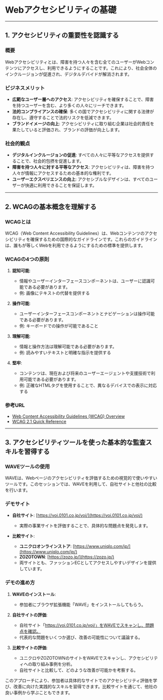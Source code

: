 ﻿# Webアクセシビリティの基礎

---

## 1. アクセシビリティの重要性を認識する

### 概要

Webアクセシビリティとは、障害を持つ人々を含む全てのユーザーがWebコンテンツにアクセスし、利用できるようにすることです。これにより、社会全体のインクルージョンが促進され、デジタルデバイドが解消されます。

### ビジネスメリット

- **広範なユーザー層へのアクセス**: アクセシビリティを確保することで、障害を持つユーザーを含む、より多くの人々にリーチできます。
- **法的コンプライアンスの確保**: 多くの国でアクセシビリティに関する法律が存在し、遵守することで法的リスクを低減できます。
- **ブランドイメージの向上**: アクセシビリティに取り組む企業は社会的責任を果たしていると評価され、ブランドの評価が向上します。

### 社会的観点

- **デジタルインクルージョンの促進**: すべての人々に平等なアクセスを提供することで、社会的包摂を促進します。
- **障害を持つ人々に対する平等なアクセス**: アクセシビリティは、障害を持つ人々が情報にアクセスするための基本的な権利です。
- **ユーザーエクスペリエンスの向上**: アクセシブルなデザインは、すべてのユーザーが快適に利用できることを保証します。

---

## 2. WCAGの基本概念を理解する

### WCAGとは

WCAG（Web Content Accessibility Guidelines）は、Webコンテンツのアクセシビリティを確保するための国際的なガイドラインです。これらのガイドラインは、誰もが等しくWebを利用できるようにするための標準を提供します。

### WCAGの4つの原則

1. **認知可能**:
   - 情報やユーザーインターフェースコンポーネントは、ユーザーに認識可能である必要があります。
   - 例: 画像にテキストの代替を提供する

2. **操作可能**:
   - ユーザーインターフェースコンポーネントとナビゲーションは操作可能である必要があります。
   - 例: キーボードでの操作が可能であること

3. **理解可能**:
   - 情報と操作方法は理解可能である必要があります。
   - 例: 読みやすいテキストと明確な指示を提供する

4. **堅牢**:
   - コンテンツは、現在および将来のユーザーエージェントや支援技術で利用可能である必要があります。
   - 例: 正確なHTMLタグを使用することで、異なるデバイスでの表示に対応する

### 参考URL

- [Web Content Accessibility Guidelines (WCAG) Overview](https://www.w3.org/WAI/standards-guidelines/wcag/)
- [WCAG 2.1 Quick Reference](https://www.w3.org/WAI/WCAG21/quickref/)

---

## 3. アクセシビリティツールを使った基本的な監査スキルを習得する

### WAVEツールの使用

WAVEは、Webページのアクセシビリティを評価するための視覚的で使いやすいツールです。このセッションでは、WAVEを利用して、自社サイトと他社の比較を行います。

### デモサイト

- **自社サイト**: [https://voi.0101.co.jp/voi/](https://voi.0101.co.jp/voi/)
  - 実際の事業サイトを評価することで、具体的な問題点を発見します。

- **比較サイト**:
  - **ユニクロオンラインストア**: [https://www.uniqlo.com/jp/](https://www.uniqlo.com/jp/)
  - **ZOZOTOWN**: [https://zozo.jp/](https://zozo.jp/)
  - 両サイトとも、ファッションECとしてアクセスしやすいデザインを提供しています。

### デモの進め方

1. **WAVEのインストール**:
   - 参加者にブラウザ拡張機能「WAVE」をインストールしてもらう。

2. **自社サイトの評価**:
   - 自社サイト「https://voi.0101.co.jp/voi/」をWAVEでスキャンし、問題点を確認。
   - 代表的な問題をいくつか選び、改善の可能性について議論する。

3. **比較サイトの評価**:
   - ユニクロやZOZOTOWNのサイトをWAVEでスキャンし、アクセシビリティへの取り組み事例を分析。
   - 自社サイトと比較して、どのような改善が可能かを考察する。

このアプローチにより、参加者は具体的なサイトでのアクセシビリティ評価を学び、改善に向けた実践的なスキルを習得できます。比較サイトを通じて、他社の良い事例から学ぶこともできます。
